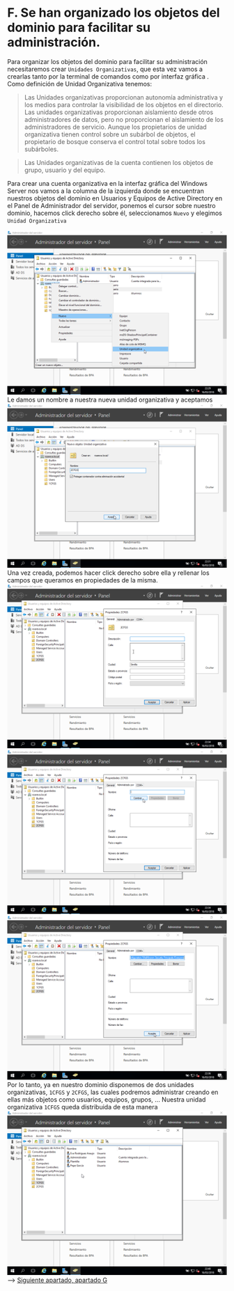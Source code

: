 # F. Se han organizado los objetos del dominio para facilitar su administración.
Para organizar los objetos del dominio para facilitar su administración necesitaremos crear `Unidades Organizativas`, que esta vez vamos a crearlas tanto por la terminal de comandos como por interfaz gráfica .
Como definición de Unidad Organizativa tenemos:
> Las Unidades organizativas proporcionan autonomía administrativa y los medios para controlar la visibilidad de los objetos en el directorio. Las unidades organizativas proporcionan aislamiento desde otros administradores de datos, pero no proporcionan el aislamiento de los administradores de servicio. Aunque los propietarios de unidad organizativa tienen control sobre un subárbol de objetos, el propietario de bosque conserva el control total sobre todos los subárboles.

> Las Unidades organizativas de la cuenta contienen los objetos de grupo, usuario y del equipo.

Para crear una cuenta organizativa en la interfaz gráfica del Windows Server nos vamos a la columna de la izquierda donde se encuentran nuestros objetos del dominio en Usuarios y Equipos de Active Directory en el Panel de Administrador del servidor, ponemos el cursor sobre nuestro dominio, hacemos click derecho sobre él, seleccionamos `Nuevo` y elegimos `Unidad Organizativa` 

![img](https://github.com/roareva/ISO-Administracion_de_dominios/blob/master/img/f/0.jpg)
Le damos un nombre a nuestra nueva unidad organizativa y aceptamos
![img](https://github.com/roareva/ISO-Administracion_de_dominios/blob/master/img/f/1.jpg)
Una vez creada, podemos hacer click derecho sobre ella y rellenar los campos que queramos en propiedades de la misma.
![img](https://github.com/roareva/ISO-Administracion_de_dominios/blob/master/img/f/2.jpg)
![img](https://github.com/roareva/ISO-Administracion_de_dominios/blob/master/img/f/3.jpg)
![img](https://github.com/roareva/ISO-Administracion_de_dominios/blob/master/img/f/4.jpg)
Por lo tanto, ya en nuestro dominio disponemos de dos unidades organizativas, `1CFGS` y `2CFGS`, las cuales podremos administrar creando en ellas más objetos como usuarios, equipos, grupos, ...
Nuestra unidad organizativa `1CFGS` queda distribuida de esta manera
![img](https://github.com/roareva/ISO-Administracion_de_dominios/blob/master/img/f/5.jpg)
--> [Siguiente apartado, apartado G](https://github.com/roareva/ISO-Administracion_de_dominios/tree/master/admin_dom/g)
